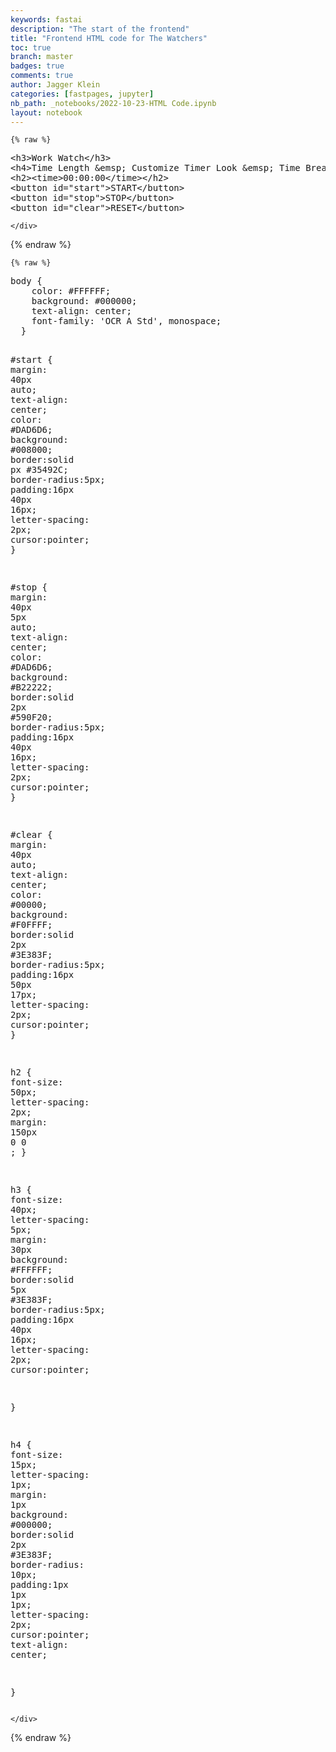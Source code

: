 ```yaml
---
keywords: fastai
description: "The start of the frontend"
title: "Frontend HTML code for The Watchers"
toc: true
branch: master
badges: true
comments: true
author: Jagger Klein
categories: [fastpages, jupyter]
nb_path: _notebooks/2022-10-23-HTML Code.ipynb
layout: notebook
---
```


<!--
#################################################
### THIS FILE WAS AUTOGENERATED! DO NOT EDIT! ###
#################################################
# file to edit: _notebooks/2022-10-23-HTML Code.ipynb
-->

<div class="container" id="notebook-container">
        
    {% raw %}
    
<div class="cell border-box-sizing code_cell rendered">
<div class="input">

<div class="inner_cell">
    <div class="input_area">
<div class=" highlight hl-python"><pre><span></span><span class="o">&lt;</span><span class="n">h3</span><span class="o">&gt;</span><span class="n">Work</span> <span class="n">Watch</span><span class="o">&lt;/</span><span class="n">h3</span><span class="o">&gt;</span>
<span class="o">&lt;</span><span class="n">h4</span><span class="o">&gt;</span><span class="n">Time</span> <span class="n">Length</span> <span class="o">&amp;</span><span class="n">emsp</span><span class="p">;</span> <span class="n">Customize</span> <span class="n">Timer</span> <span class="n">Look</span> <span class="o">&amp;</span><span class="n">emsp</span><span class="p">;</span> <span class="n">Time</span> <span class="n">Breaks</span> <span class="o">&lt;/</span><span class="n">h4</span><span class="o">&gt;</span>
<span class="o">&lt;</span><span class="n">h2</span><span class="o">&gt;&lt;</span><span class="n">time</span><span class="o">&gt;</span><span class="mi">00</span><span class="p">:</span><span class="mi">00</span><span class="p">:</span><span class="mi">00</span><span class="o">&lt;/</span><span class="n">time</span><span class="o">&gt;&lt;/</span><span class="n">h2</span><span class="o">&gt;</span>
<span class="o">&lt;</span><span class="n">button</span> <span class="nb">id</span><span class="o">=</span><span class="s2">&quot;start&quot;</span><span class="o">&gt;</span><span class="n">START</span><span class="o">&lt;/</span><span class="n">button</span><span class="o">&gt;</span>
<span class="o">&lt;</span><span class="n">button</span> <span class="nb">id</span><span class="o">=</span><span class="s2">&quot;stop&quot;</span><span class="o">&gt;</span><span class="n">STOP</span><span class="o">&lt;/</span><span class="n">button</span><span class="o">&gt;</span>
<span class="o">&lt;</span><span class="n">button</span> <span class="nb">id</span><span class="o">=</span><span class="s2">&quot;clear&quot;</span><span class="o">&gt;</span><span class="n">RESET</span><span class="o">&lt;/</span><span class="n">button</span><span class="o">&gt;</span>
</pre></div>

    </div>
</div>
</div>

</div>
    {% endraw %}

    {% raw %}
    
<div class="cell border-box-sizing code_cell rendered">
<div class="input">

<div class="inner_cell">
    <div class="input_area">
<div class=" highlight hl-python"><pre><span></span><span class="n">body</span> <span class="p">{</span>
    <span class="n">color</span><span class="p">:</span> <span class="c1">#FFFFFF;</span>
    <span class="n">background</span><span class="p">:</span> <span class="c1">#000000;</span>
    <span class="n">text</span><span class="o">-</span><span class="n">align</span><span class="p">:</span> <span class="n">center</span><span class="p">;</span>
    <span class="n">font</span><span class="o">-</span><span class="n">family</span><span class="p">:</span> <span class="s1">&#39;OCR A Std&#39;</span><span class="p">,</span> <span class="n">monospace</span><span class="p">;</span>
  <span class="p">}</span>
  
  <span class="c1">#start {</span>
    <span class="n">margin</span><span class="p">:</span> <span class="mi">40</span><span class="n">px</span> <span class="n">auto</span><span class="p">;</span>
    <span class="n">text</span><span class="o">-</span><span class="n">align</span><span class="p">:</span> <span class="n">center</span><span class="p">;</span>
    <span class="n">color</span><span class="p">:</span> <span class="c1">#DAD6D6;</span>
    <span class="n">background</span><span class="p">:</span> <span class="c1">#008000;</span>
    <span class="n">border</span><span class="p">:</span><span class="n">solid</span> <span class="n">px</span> <span class="c1">#35492C;</span>
    <span class="n">border</span><span class="o">-</span><span class="n">radius</span><span class="p">:</span><span class="mi">5</span><span class="n">px</span><span class="p">;</span>
    <span class="n">padding</span><span class="p">:</span><span class="mi">16</span><span class="n">px</span> <span class="mi">40</span><span class="n">px</span> <span class="mi">16</span><span class="n">px</span><span class="p">;</span>
    <span class="n">letter</span><span class="o">-</span><span class="n">spacing</span><span class="p">:</span> <span class="mi">2</span><span class="n">px</span><span class="p">;</span>
    <span class="n">cursor</span><span class="p">:</span><span class="n">pointer</span><span class="p">;</span>
  <span class="p">}</span>
  
  <span class="c1">#stop {</span>
    <span class="n">margin</span><span class="p">:</span> <span class="mi">40</span><span class="n">px</span> <span class="mi">5</span><span class="n">px</span> <span class="n">auto</span><span class="p">;</span>
    <span class="n">text</span><span class="o">-</span><span class="n">align</span><span class="p">:</span> <span class="n">center</span><span class="p">;</span>
    <span class="n">color</span><span class="p">:</span> <span class="c1">#DAD6D6;</span>
    <span class="n">background</span><span class="p">:</span> <span class="c1">#B22222;</span>
    <span class="n">border</span><span class="p">:</span><span class="n">solid</span> <span class="mi">2</span><span class="n">px</span> <span class="c1">#590F20;</span>
    <span class="n">border</span><span class="o">-</span><span class="n">radius</span><span class="p">:</span><span class="mi">5</span><span class="n">px</span><span class="p">;</span>
    <span class="n">padding</span><span class="p">:</span><span class="mi">16</span><span class="n">px</span> <span class="mi">40</span><span class="n">px</span> <span class="mi">16</span><span class="n">px</span><span class="p">;</span>
    <span class="n">letter</span><span class="o">-</span><span class="n">spacing</span><span class="p">:</span> <span class="mi">2</span><span class="n">px</span><span class="p">;</span>
    <span class="n">cursor</span><span class="p">:</span><span class="n">pointer</span><span class="p">;</span>
  <span class="p">}</span>
  
  <span class="c1">#clear {</span>
    <span class="n">margin</span><span class="p">:</span> <span class="mi">40</span><span class="n">px</span> <span class="n">auto</span><span class="p">;</span>
    <span class="n">text</span><span class="o">-</span><span class="n">align</span><span class="p">:</span> <span class="n">center</span><span class="p">;</span>
    <span class="n">color</span><span class="p">:</span> <span class="c1">#00000;</span>
    <span class="n">background</span><span class="p">:</span> <span class="c1">#F0FFFF;</span>
    <span class="n">border</span><span class="p">:</span><span class="n">solid</span> <span class="mi">2</span><span class="n">px</span> <span class="c1">#3E383F;</span>
    <span class="n">border</span><span class="o">-</span><span class="n">radius</span><span class="p">:</span><span class="mi">5</span><span class="n">px</span><span class="p">;</span>
    <span class="n">padding</span><span class="p">:</span><span class="mi">16</span><span class="n">px</span> <span class="mi">50</span><span class="n">px</span> <span class="mi">17</span><span class="n">px</span><span class="p">;</span>
    <span class="n">letter</span><span class="o">-</span><span class="n">spacing</span><span class="p">:</span> <span class="mi">2</span><span class="n">px</span><span class="p">;</span>
    <span class="n">cursor</span><span class="p">:</span><span class="n">pointer</span><span class="p">;</span>
  <span class="p">}</span>
  
  <span class="n">h2</span>
  <span class="p">{</span>
    <span class="n">font</span><span class="o">-</span><span class="n">size</span><span class="p">:</span> <span class="mi">50</span><span class="n">px</span><span class="p">;</span>
    <span class="n">letter</span><span class="o">-</span><span class="n">spacing</span><span class="p">:</span> <span class="mi">2</span><span class="n">px</span><span class="p">;</span>
    <span class="n">margin</span><span class="p">:</span> <span class="mi">150</span><span class="n">px</span> <span class="mi">0</span> <span class="mi">0</span> <span class="p">;</span>
  <span class="p">}</span>
  
  <span class="n">h3</span>
  <span class="p">{</span>
    <span class="n">font</span><span class="o">-</span><span class="n">size</span><span class="p">:</span> <span class="mi">40</span><span class="n">px</span><span class="p">;</span>
    <span class="n">letter</span><span class="o">-</span><span class="n">spacing</span><span class="p">:</span> <span class="mi">5</span><span class="n">px</span><span class="p">;</span> 
    <span class="n">margin</span><span class="p">:</span> <span class="mi">30</span><span class="n">px</span>
    <span class="n">background</span><span class="p">:</span> <span class="c1">#FFFFFF;</span>
    <span class="n">border</span><span class="p">:</span><span class="n">solid</span> <span class="mi">5</span><span class="n">px</span> <span class="c1">#3E383F;</span>
    <span class="n">border</span><span class="o">-</span><span class="n">radius</span><span class="p">:</span><span class="mi">5</span><span class="n">px</span><span class="p">;</span>
    <span class="n">padding</span><span class="p">:</span><span class="mi">16</span><span class="n">px</span> <span class="mi">40</span><span class="n">px</span> <span class="mi">16</span><span class="n">px</span><span class="p">;</span>
    <span class="n">letter</span><span class="o">-</span><span class="n">spacing</span><span class="p">:</span> <span class="mi">2</span><span class="n">px</span><span class="p">;</span>
    <span class="n">cursor</span><span class="p">:</span><span class="n">pointer</span><span class="p">;</span>
      
  <span class="p">}</span>
  
  <span class="n">h4</span>
  <span class="p">{</span>
    <span class="n">font</span><span class="o">-</span><span class="n">size</span><span class="p">:</span> <span class="mi">15</span><span class="n">px</span><span class="p">;</span>
    <span class="n">letter</span><span class="o">-</span><span class="n">spacing</span><span class="p">:</span> <span class="mi">1</span><span class="n">px</span><span class="p">;</span>
    <span class="n">margin</span><span class="p">:</span> <span class="mi">1</span><span class="n">px</span>
    <span class="n">background</span><span class="p">:</span> <span class="c1">#000000;</span>
    <span class="n">border</span><span class="p">:</span><span class="n">solid</span> <span class="mi">2</span><span class="n">px</span> <span class="c1">#3E383F;</span>
    <span class="n">border</span><span class="o">-</span><span class="n">radius</span><span class="p">:</span> <span class="mi">10</span><span class="n">px</span><span class="p">;</span>
    <span class="n">padding</span><span class="p">:</span><span class="mi">1</span><span class="n">px</span> <span class="mi">1</span><span class="n">px</span> <span class="mi">1</span><span class="n">px</span><span class="p">;</span>
    <span class="n">letter</span><span class="o">-</span><span class="n">spacing</span><span class="p">:</span> <span class="mi">2</span><span class="n">px</span><span class="p">;</span>
    <span class="n">cursor</span><span class="p">:</span><span class="n">pointer</span><span class="p">;</span>
    <span class="n">text</span><span class="o">-</span><span class="n">align</span><span class="p">:</span> <span class="n">center</span><span class="p">;</span>
    
  <span class="p">}</span>
</pre></div>

    </div>
</div>
</div>

</div>
    {% endraw %}

</div>
 

